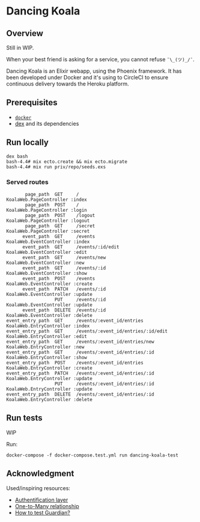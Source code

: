 # Dancing Koala

## Overview

Still in WIP.

When your best friend is asking for a service, you cannot refuse `¯\_(ツ)_/¯`.

Dancing Koala is an Elixir webapp, using the Phoenix framework. It has been developed under Docker and it's using to CircleCI to ensure continuous delivery towards the Heroku platform.

## Prerequisites

- [`docker`](https://docs.docker.com/compose/install/#install-compose)
- [dex](https://github.com/Driftrock/dex/blob/master/dex) and its dependencies

## Run locally

```
dex bash
bash-4.4# mix ecto.create && mix ecto.migrate
bash-4.4# mix run priv/repo/seeds.exs
```

### Served routes

```
       page_path  GET     /                                   KoalaWeb.PageController :index
       page_path  POST    /                                   KoalaWeb.PageController :login
       page_path  POST    /logout                             KoalaWeb.PageController :logout
       page_path  GET     /secret                             KoalaWeb.PageController :secret
      event_path  GET     /events                             KoalaWeb.EventController :index
      event_path  GET     /events/:id/edit                    KoalaWeb.EventController :edit
      event_path  GET     /events/new                         KoalaWeb.EventController :new
      event_path  GET     /events/:id                         KoalaWeb.EventController :show
      event_path  POST    /events                             KoalaWeb.EventController :create
      event_path  PATCH   /events/:id                         KoalaWeb.EventController :update
                  PUT     /events/:id                         KoalaWeb.EventController :update
      event_path  DELETE  /events/:id                         KoalaWeb.EventController :delete
event_entry_path  GET     /events/:event_id/entries           KoalaWeb.EntryController :index
event_entry_path  GET     /events/:event_id/entries/:id/edit  KoalaWeb.EntryController :edit
event_entry_path  GET     /events/:event_id/entries/new       KoalaWeb.EntryController :new
event_entry_path  GET     /events/:event_id/entries/:id       KoalaWeb.EntryController :show
event_entry_path  POST    /events/:event_id/entries           KoalaWeb.EntryController :create
event_entry_path  PATCH   /events/:event_id/entries/:id       KoalaWeb.EntryController :update
                  PUT     /events/:event_id/entries/:id       KoalaWeb.EntryController :update
event_entry_path  DELETE  /events/:event_id/entries/:id       KoalaWeb.EntryController :delete
```

## Run tests

WIP

Run:
```
docker-compose -f docker-compose.test.yml run dancing-koala-test
```

## Acknowledgment

Used/inspiring resources:
- [Authentification layer](https://medium.com/@tylerpachal/session-authentication-example-for-phoenix-1-3-using-guardian-1-0-beta-a228c78478e6)
- [One-to-Many relationship](https://hackernoon.com/introduction-fe138ac6079d)
- [How to test Guardian?](https://stackoverflow.com/questions/37557737/stub-guardian-plug-ensureauthenticated-for-phoenix-controller-testing)

